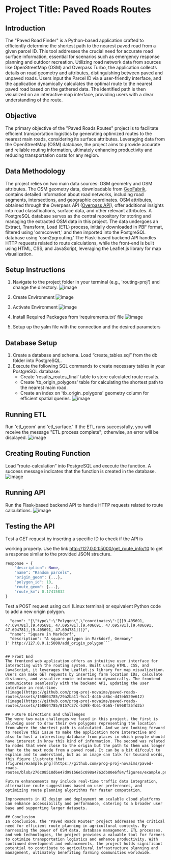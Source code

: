 # Project Title: Paved Roads Routes

## Introduction
The "Paved Road Finder" is a Python-based application crafted to efficiently determine the shortest path to the nearest paved road from a given parcel ID. This tool addresses the crucial need for accurate road surface information, essential for scenarios such as emergency response planning and outdoor recreation. Utilizing road network data from sources like OpenStreetMap (OSM) and Overpass Turbo, the application collects details on road geometry and attributes, distinguishing between paved and unpaved roads. Users input the Parcel ID via a user-friendly interface, and the application dynamically calculates the optimal route to the nearest paved road based on the gathered data. The identified path is then visualized on an interactive map interface, providing users with a clear understanding of the route.

## Objective
The primary objective of the "Paved Roads Routes" project is to facilitate efficient transportation logistics by generating optimized routes to the nearest main roads, considering its surface attributes. Leveraging data from the OpenStreetMap (OSM) database, the project aims to provide accurate and reliable routing information, ultimately enhancing productivity and reducing transportation costs for any region.

## Data Methodology
The project relies on two main data sources: OSM geometry and OSM attributes. The OSM geometry data, downloadable from [GeoFabrik](https://download.geofabrik.de), contains detailed information about road networks, including road segments, intersections, and geographic coordinates. OSM attributes, obtained through the Overpass API ([Overpass API](https://overpass.kumi.systems/api/interpreter)), offer additional insights into road classifications, surface data, and other relevant attributes. A PostgreSQL database serves as the central repository for storing and managing the extracted OSM data in this project. The data undergoes an Extract, Transform, Load (ETL) process, initially downloaded in PBF format, filtered using 'osmconvert,' and then imported into the PostgreSQL database using 'osm2pgrouting.' The Flask-based backend API handles HTTP requests related to route calculations, while the front-end is built using HTML, CSS, and JavaScript, leveraging the Leaflet.js library for map visualization.

## Setup Instructions
1. Navigate to the project folder in your terminal (e.g., 'routing-proj') and change the directory.
   ![image](https://github.com/prog-proj-novaims/paved-roads-routes/assets/123589817/3c91a9ba-f492-45d2-83d2-5e6fe5bbcd6d)

2. Create Environment
   ![image](https://github.com/prog-proj-novaims/paved-roads-routes/assets/123589817/3ef4c6de-bd7b-48d6-b46a-78b208495127)

3. Activate Environment
   ![image](https://github.com/prog-proj-novaims/paved-roads-routes/assets/123589817/c289ae7e-5707-408f-955c-20b0bdcb2bd1)

4. Install Required Packages from ‘requirements.txt’ file
   ![image](https://github.com/prog-proj-novaims/paved-roads-routes/assets/123589817/16dbdc13-67dd-49d9-8c4f-29f735d57c79)

5. Setup up the yalm file with the connection and the desired parameters

## Database Setup
1. Create a database and schema. Load “create_tables.sql” from the db folder into PostgreSQL.
2. Execute the following SQL commands to create necessary tables in your PostgreSQL database:
   - Create 'results_routes_final' table to store calculated route results.
   - Create 'tb_origin_polygons' table for calculating the shortest path to the nearest main road.
   - Create an index on 'tb_origin_polygons' geometry column for efficient spatial queries.
   ![image](https://github.com/prog-proj-novaims/paved-roads-routes/assets/123589817/3dc459a1-95fd-4b9f-990b-1590ca6b001e)

## Running ETL
Run 'etl_geom' and 'etl_surface.' If the ETL runs successfully, you will receive the message "ETL process complete"; otherwise, an error will be displayed.
![image](https://github.com/prog-proj-novaims/paved-roads-routes/assets/123589817/1bf599bc-aa38-4636-843f-9b76e0676fd2)

## Creating Routing Function
Load “route-calculation” into PostgreSQL and execute the function. A success message indicates that the function is created in the database.
![image](https://github.com/prog-proj-novaims/paved-roads-routes/assets/123589817/674c42dc-ad0f-4d23-b62e-fd3d9a51363a)

## Running API
Run the Flask-based backend API to handle HTTP requests related to route calculations.
![image](https://github.com/prog-proj-novaims/paved-roads-routes/assets/123589817/a98ffa31-b36f-43a6-8c42-0ecf5b4d815f)

## Testing the API
Test a GET request by inserting a specific ID to check if the API is

 working properly. Use the link http://127.0.0.1:5000/get_route_info/10 to get a response similar to the provided JSON structure.
```python
response = {
    "description": None,
    "name": "Random parcels",
    "origin_geom": {...},
    "polygon_id": 10,
    "route_geom": {...},
    "route_km": 0.17415832
}
```
Test a POST request using curl (Linux terminal) or equivalent Python code to add a new origin polygon.

```curl -X POST -H "Content-Type: application/json" -d '{
  "geom": "{\"type\":\"Polygon\",\"coordinates\":[[[9.405691, 47.694781],[9.405691, 47.695781],[9.406691, 47.695781],[9.406691, 47.694781],[9.405691, 47.694781]]]}",
  "name": "Square in Markdorf",
  "description": "A square polygon in Markdorf, Germany"
}' http://127.0.0.1:5000/add_origin_polygon```


## Front End
The frontend web application offers an intuitive user interface for interacting with the routing system. Built using HTML, CSS, and JavaScript, it leverages the Leaflet.js library for map visualization. Users can make GET requests by inserting farm location IDs, calculate distances, and visualize route information dynamically. The frontend communicates seamlessly with the backend API, updating the user interface in real-time.
![image](https://github.com/prog-proj-novaims/paved-roads-routes/assets/158604785/29a2ba11-9cc1-4c46-a8bc-d47eb520e612)
![image](https://github.com/prog-proj-novaims/paved-roads-routes/assets/158604785/8157c37c-5398-4b61-8b65-f6968f25fd2b)

## Future Directions and Challenges
The were two main challenges we faced in this project, the first is allowing user to draw their own polygons representing the location from where the shortest path is calculated. And we are looking forword to resolve this issue to make the application more interactive and also to host a interesting database from places in which people whould have interest in know this kind of information. The second was related to nodes that were close to the origin but the path to them was longer than to the next node from a paved road. It can be a bit difccult to explain and to understand, but as an image can talk for tousand words, this figure ilustrate that 
[figures/example.png](https://github.com/prog-proj-novaims/paved-roads-routes/blob/276c08518d6e47d991b6e5c098a4762db80e6f84/figures/example.png)

Future enhancements may include real-time traffic data integration, alternative route suggestions based on user preferences, and optimizing route planning algorithms for faster computation.

Improvements in UI design and deployment on scalable cloud platforms can enhance accessibility and performance, catering to a broader user base and supporting larger datasets.

## Conclusion
In conclusion, the "Paved Roads Routes" project addresses the critical need for efficient route planning in agricultural contexts. By harnessing the power of OSM data, database management, ETL processes, and web technologies, the project provides a valuable tool for farmers to optimize transportation logistics and enhance productivity. With continued development and enhancements, the project holds significant potential to contribute to agricultural infrastructure planning and management, ultimately benefiting farming communities worldwide.

